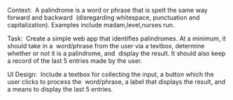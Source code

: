 Context:  A ​palindrome is a word or phrase that is spelt the same way forward and backward  (disregarding whitespace, punctuation and capitalization). Examples include ​madam,level,nurses run. 

Task:  Create a simple web app that identifies palindromes. At a minimum, it should take in a  word/phrase from the user via a textbox, determine whether or not it is a palindrome, and  display the result. It should also keep a record of the last 5 entries made by the user. 


UI Design:  Include a textbox for collecting the input, a button which the user clicks to process the  word/phrase, a label that displays the result, and a means to display the last 5 entries. 
 
